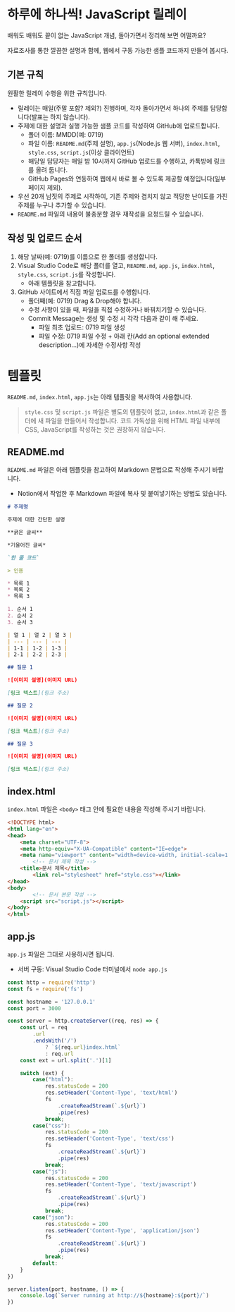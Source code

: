 # 하루에 하나씩! JavaScript 릴레이

배워도 배워도 끝이 없는 JavaScript 개념, 돌아가면서 정리해 보면 어떨까요?

자료조사를 통한 깔끔한 설명과 함께, 웹에서 구동 가능한 샘플 코드까지 만들어 봅시다.

## 기본 규칙

원활한 릴레이 수행을 위한 규칙입니다.

* 릴레이는 매일(주말 포함? 제외?) 진행하며, 각자 돌아가면서 하나의 주제를 담당합니다(발표는 하지 않습니다).
* 주제에 대한 설명과 실행 가능한 샘플 코드를 작성하여 GitHub에 업로드합니다.
    * 폴더 이름: MMDD(예: 0719)
    * 파일 이름: `README.md`(주제 설명), `app.js`(Node.js 웹 서버), `index.html`, `style.css`, `script.js`(이상 클라이언트)
    * 해당일 담당자는 매일 밤 10시까지 GitHub 업로드를 수행하고, 카톡방에 링크를 올려 둡니다.
    * GitHub Pages와 연동하여 웹에서 바로 볼 수 있도록 제공할 예정입니다(일부 페이지 제외).
* 우선 20개 남짓의 주제로 시작하여, 기존 주제와 겹치지 않고 적당한 난이도를 가진 주제를 누구나 추가할 수 있습니다.
* `README.md` 파일의 내용이 불충분할 경우 재작성을 요청드릴 수 있습니다.

## 작성 및 업로드 순서

1. 해당 날짜(예: 0719)를 이름으로 한 폴더를 생성합니다.
2. Visual Studio Code로 해당 폴더를 열고, `README.md`, `app.js`, `index.html`, `style.css`, `script.js`를 작성합니다.
    * 아래 템플릿을 참고합니다.
3. GitHub 사이트에서 직접 파일 업로드를 수행합니다.
    * 폴더째(예: 0719) Drag & Drop해야 합니다.
    * 수정 사항이 있을 때, 파일을 직접 수정하거나 바꿔치기할 수 있습니다.
    * Commit Message는 생성 및 수정 시 각각 다음과 같이 해 주세요.
        * 파일 최초 업로드: 0719 파일 생성
        * 파일 수정: 0719 파일 수정 + 아래 칸(Add an optional extended description...)에 자세한 수정사항 작성

# 템플릿

`README.md`, `index.html`, `app.js`는 아래 템플릿을 복사하여 사용합니다.

> `style.css` 및 `script.js` 파일은 별도의 템플릿이 없고, `index.html`과 같은 폴더에 새 파일을 만들어서 작성합니다.
> 코드 가독성을 위해 HTML 파일 내부에 CSS, JavaScript를 작성하는 것은 권장하지 않습니다.

## README.md

`README.md` 파일은 아래 템플릿을 참고하여 Markdown 문법으로 작성해 주시기 바랍니다.

* Notion에서 작업한 후 Markdown 파일에 복사 및 붙여넣기하는 방법도 있습니다.

```markdown
# 주제명

주제에 대한 간단한 설명

**굵은 글씨**

*기울어진 글씨*

`한 줄 코드`

> 인용

* 목록 1
* 목록 2
* 목록 3

1. 순서 1
2. 순서 2
3. 순서 3

| 열 1 | 열 2 | 열 3 |
| --- | --- | --- |
| 1-1 | 1-2 | 1-3 |
| 2-1 | 2-2 | 2-3 |

## 질문 1

![이미지 설명](이미지 URL)

[링크 텍스트](링크 주소)

## 질문 2

![이미지 설명](이미지 URL)

[링크 텍스트](링크 주소)

## 질문 3

![이미지 설명](이미지 URL)

[링크 텍스트](링크 주소)
```

## index.html

`index.html` 파일은 `<body>` 태그 안에 필요한 내용을 작성해 주시기 바랍니다.

```html
<!DOCTYPE html>
<html lang="en">
<head>
    <meta charset="UTF-8">
    <meta http-equiv="X-UA-Compatible" content="IE=edge">
    <meta name="viewport" content="width=device-width, initial-scale=1.0">
		<!-- 문서 제목 작성 -->
    <title>문서 제목</title>
		<link rel="stylesheet" href="style.css"></link>
</head>
<body>
		<!-- 문서 본문 작성 -->
    <script src="script.js"></script>
</body>
</html>
```

## app.js

`app.js` 파일은 그대로 사용하시면 됩니다.

- 서버 구동: Visual Studio Code 터미널에서 `node app.js`

```javascript
const http = require('http')
const fs = require('fs')

const hostname = '127.0.0.1'
const port = 3000

const server = http.createServer((req, res) => {
    const url = req
        .url
        .endsWith('/')
            ? `${req.url}index.html`
            : req.url
    const ext = url.split('.')[1]

    switch (ext) {
        case("html"):
            res.statusCode = 200
            res.setHeader('Content-Type', 'text/html')
            fs
                .createReadStream(`.${url}`)
                .pipe(res)
            break;
        case("css"):
            res.statusCode = 200
            res.setHeader('Content-Type', 'text/css')
            fs
                .createReadStream(`.${url}`)
                .pipe(res)
            break;
        case("js"):
            res.statusCode = 200
            res.setHeader('Content-Type', 'text/javascript')
            fs
                .createReadStream(`.${url}`)
                .pipe(res)
            break;
        case("json"):
            res.statusCode = 200
            res.setHeader('Content-Type', 'application/json')
            fs
                .createReadStream(`.${url}`)
                .pipe(res)
            break;
        default:
    }
})

server.listen(port, hostname, () => {
    console.log(`Server running at http://${hostname}:${port}/`)
})
```
